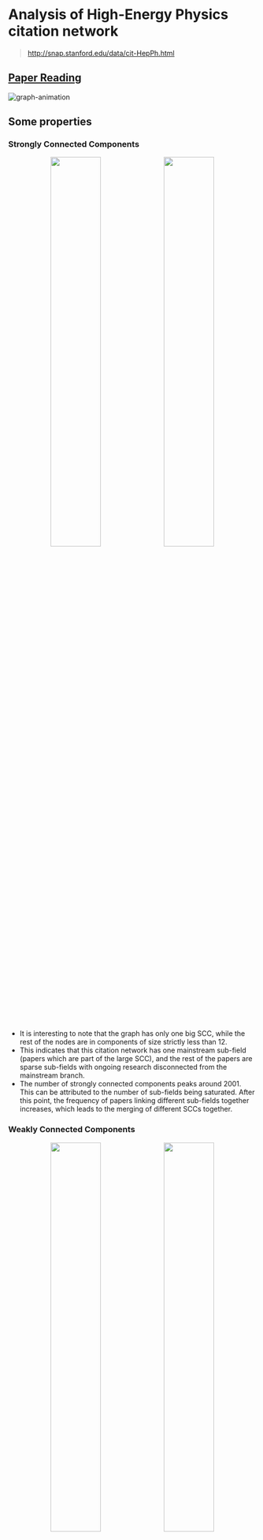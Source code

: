 # Analysis of High-Energy Physics citation network
> http://snap.stanford.edu/data/cit-HepPh.html

## [Paper Reading](PaperReading.md)

![graph-animation](./graphs/output.gif)

## Some properties

### Strongly Connected Components

<p align="middle">
  <img src="plots/scc_counts.png" align="middle" width="45%" />
  <img src="plots/largest_scc_sizes.png" align="middle" width="45%" />
</p>

- It is interesting to note that the graph has only one big SCC, while the rest
  of the nodes are in components of size strictly less than 12. 
- This indicates that this citation network has one mainstream sub-field
  (papers which are part of the large SCC), and the rest of the papers are
  sparse sub-fields with ongoing research disconnected from the mainstream
  branch.
- The number of strongly connected components peaks around 2001. This can be
  attributed to the number of sub-fields being saturated. After this point, the
  frequency of papers linking different sub-fields together increases, which
  leads to the merging of different SCCs together.

### Weakly Connected Components

<p align="middle">
  <img src="plots/wcc_counts.png" align="middle" width="45%" />
  <img src="plots/largest_wcc_sizes.png" align="middle" width="45%" />
</p>

- As expected, the saturation point in case of WCCs occurs much earlier (around
  1993) than that of SCCs.
- After this, any one way linkage between two sub-fields causes a merge in
  between the two WCCs, thus we observe a rapid decline in the number of WCCs
  after this.
- Surprisingly, the size of the largest WCC increases almost linearly along with time.
- On performing linear regression on this, we get an R2 score of 97%, verifying that the trend is indeed linear.

<p align="middle">
    <img src="plots/wcc_size_linreg.png" align="middle" />
</p>

- This can be used to predict the size of the largest WCC at arbitrary times.

### Degree Centrality

<p align="middle">
  <img src="plots/freeman_degree_centralization.png" align="middle" width="45%" />
  <img src="plots/max_degree_centralization.png" align="middle" width="45%" />
</p>

### Indegree Centrality

<p align="middle">
  <img src="plots/freeman_indegree_centralization.png" align="middle" width="45%" />
  <img src="plots/max_indegree_centralization.png" align="middle" width="45%" />
</p>

### Outdegree Centrality

<p align="middle">
  <img src="plots/freeman_outdegree_centralization.png" align="middle" width="45%" />
  <img src="plots/max_outdegree_centralization.png" align="middle" width="45%" />
</p>

### Betweenness Centrality

<p align="middle">
  <img src="plots/freeman_betweenness_centralization.png" align="middle" width="45%" />
  <img src="plots/max_betweenness_centralization.png" align="middle" width="45%" />
</p>

## Community Detection

Since the graph has one big SCC and a large number of scattered smaller
components, we will only be performing community detection on the large SCC and
ignore the scattered components.

### Girwan-Newman 

#### Directed Graph

- We will restrict our discussion to the years 1999 and later, due to the fact
  that [the graph is heavily disconnected before
  that](#strongly-connected-components).
- The case of the directed graph is particularly uninteresting, as there is
  only one large community at all times. Girwan-Newman removes the edge with
  the highest betweenness centrality, and doing so for the directed graph
  results in the same community, but with one less node.

#### Undirected Graph
- The undirected graph results in interesting communities, but the algorithm is far too slow to run completely.
- Parallelizing Girwan-Newman over multiple threads resulted in a 4.9x speedup, which made community detection uptil 1995 feasible.

<p align="middle">
  <img src="community_graphs/girwan_newman/g1992.png" align="middle" width="45%" />
  <img src="community_graphs/girwan_newman/g1993.png" align="middle" width="45%" />
</p>
<p align="middle">
  <img src="community_graphs/girwan_newman/g1994.png" align="middle" width="45%" />
  <img src="community_graphs/girwan_newman/g1995.png" align="middle" width="45%" />
</p>

> 1992 (top left), 1993 (top right), 1994 (bottom left), 1995 (bottom right)

### Louvain
![louvain](./community_graphs/louvain/output.gif)
> Communities over time

<p align="middle">
  <img src="plots/louvain_community_counts.png" align="middle" width="45%" />
</p>

- The trend of community count over time is decreasing
- The communities themselves are growing denser and larger, and as more papers are added, it leads to intermingling of communities.

## Tools Used
- [rust](https://www.rust-lang.org/): Programming language of choice
- [graphviz](https://graphviz.org/): Command line graph visualization tool
- [gnuplot](http://www.gnuplot.info/): Command line plotting tool
- [ffmpeg](https://ffmpeg.org/): For creating the graph animation
- [fast-louvain](https://github.com/Splines/fast-louvain): For louvain algorithm

## Algorithms Implemented
- Degree Centrality
- Betweenness Centrality (Brande's Algorithm)
- Triangle Count
- SCCs and WCCs (Tarjan's)
- Girwan Newman
- Linear Regression

## Instructions
- To run the code `cargo run --release`
- In the plots/graphs folders, run the corresponding `plot.sh` script to generate plots/graphs from the saved files.

